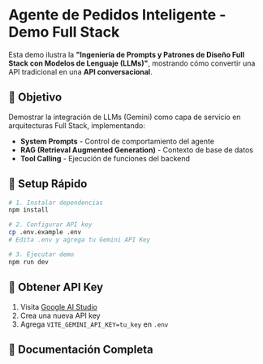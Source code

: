# Agente de Pedidos Inteligente - Demo Full Stack

Esta demo ilustra la **"Ingeniería de Prompts y Patrones de Diseño Full Stack con Modelos de Lenguaje (LLMs)"**, mostrando cómo convertir una API tradicional en una **API conversacional**.

## 🎯 Objetivo

Demostrar la integración de LLMs (Gemini) como capa de servicio en arquitecturas Full Stack, implementando:

- **System Prompts** - Control de comportamiento del agente
- **RAG (Retrieval Augmented Generation)** - Contexto de base de datos
- **Tool Calling** - Ejecución de funciones del backend

## 🚀 Setup Rápido

```bash
# 1. Instalar dependencias
npm install

# 2. Configurar API key
cp .env.example .env
# Edita .env y agrega tu Gemini API Key

# 3. Ejecutar demo
npm run dev
```

## 🔑 Obtener API Key

1. Visita [Google AI Studio](https://aistudio.google.com/app/apikey)
2. Crea una nueva API key
3. Agrega `VITE_GEMINI_API_KEY=tu_key` en `.env`

## 📖 Documentación Completa

